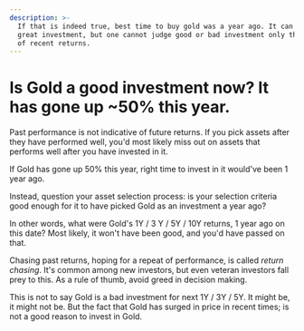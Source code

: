 ```yaml
---
description: >-
  If that is indeed true, best time to buy gold was a year ago. It can be a
  great investment, but one cannot judge good or bad investment only the basis
  of recent returns.
---
```


# Is Gold a good investment now? It has gone up ~50% this year.

Past performance is not indicative of future returns. If you pick assets after they have performed well, you'd most likely miss out on assets that performs well after you have invested in it.

If Gold has gone up 50% this year, right time to invest in it would've been 1 year ago.

Instead, question your asset selection process: is your selection criteria good enough for it to have picked Gold as an investment a year ago?

In other words, what were Gold's 1Y / 3 Y / 5Y / 10Y returns, 1 year ago on this date? Most likely, it won't have been good, and you'd have passed on that.

Chasing past returns, hoping for a repeat of performance, is called _return chasing_. It's common among new investors, but even veteran investors fall prey to this. As a rule of thumb, avoid greed in decision making.

This is not to say Gold is a bad investment for next 1Y / 3Y / 5Y. It might be, it might not be. But the fact that Gold has surged in price in recent times; is not a good reason to invest in Gold.

